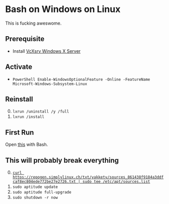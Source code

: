 # Bash on Windows on Linux
This is fucking aweswome.

## Prerequisite
* Install [VcXsrv Windows X Server](https://sourceforge.net/projects/vcxsrv/)

## Activate
* `PowerShell Enable-WindowsOptionalFeature -Online -FeatureName Microsoft-Windows-Subsystem-Linux`

## Reinstall
0. `lxrun /uninstall /y /full`
0. `lxrun /install`

## First Run
Open [this](https://raw.githubusercontent.com/NatoBoram/FirstRun/master/Windows%2010/HowTo/Bash/FirstRun.sh) with Bash.

## This will probably break everything
0. [`curl https://repogen.simplylinux.ch/txt/yakkety/sources_861438f9184a3ddfcaf8ec804ede772be27e2726.txt | sudo tee /etc/apt/sources.list`](https://repogen.simplylinux.ch/)
0. `sudo aptitude update`
0. `sudo aptitude full-upgrade`
0. `sudo shutdown -r now`
